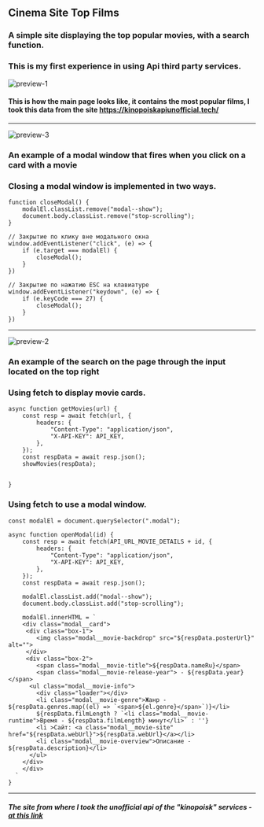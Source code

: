 ## Cinema Site Top Films
### А simple site displaying the top popular movies, with a search function.
### This is my first experience in using Api third party services.
![preview-1](https://i.ibb.co/g3NqfbJ/Screenshot-1.png)
#### This is how the main page looks like, it contains the most popular films, I took this data from the site https://kinopoiskapiunofficial.tech/
___
![preview-3](https://i.ibb.co/8BjvV6F/Screenshot-3.png)
### An example of a modal window that fires when you click on a card with a movie
### Closing a modal window is implemented in two ways.
```
function closeModal() {
    modalEl.classList.remove("modal--show");
    document.body.classList.remove("stop-scrolling");
}

// Закрытие по клику вне модального окна
window.addEventListener("click", (e) => {
    if (e.target === modalEl) {
        closeModal();
    }
})

// Закрытие по нажатию ESC на клавиатуре
window.addEventListener("keydown", (e) => {
    if (e.keyCode === 27) {
        closeModal();
    }
})
```
___
![preview-2](https://i.ibb.co/3p0jC3F/2.png)
### An example of the search on the page through the input located on the top right

### Using fetch to display movie cards.
```
async function getMovies(url) {
    const resp = await fetch(url, {
        headers: {
            "Content-Type": "application/json",
            "X-API-KEY": API_KEY,
        },
    });
    const respData = await resp.json();
    showMovies(respData);
    
    
}
```
### Using fetch to use a modal window.
```
const modalEl = document.querySelector(".modal");

async function openModal(id) {
    const resp = await fetch(API_URL_MOVIE_DETAILS + id, {
        headers: {
            "Content-Type": "application/json",
            "X-API-KEY": API_KEY,
        },
    });
    const respData = await resp.json();

    modalEl.classList.add("modal--show");
    document.body.classList.add("stop-scrolling");

    modalEl.innerHTML = `
    <div class="modal__card">
     <div class="box-1">
        <img class="modal__movie-backdrop" src="${respData.posterUrl}" alt="">
     </div>
     <div class="box-2">
        <span class="modal__movie-title">${respData.nameRu}</span>
        <span class="modal__movie-release-year"> - ${respData.year}</span>
      <ul class="modal__movie-info">
        <div class="loader"></div>
        <li class="modal__movie-genre">Жанр - ${respData.genres.map((el) => `<span>${el.genre}</span>`)}</li>
        ${respData.filmLength ? `<li class="modal__movie-runtime">Время - ${respData.filmLength} минут</li>` : ''}
        <li >Сайт: <a class="modal__movie-site" href="${respData.webUrl}">${respData.webUrl}</a></li>
        <li class="modal__movie-overview">Описание - ${respData.description}</li>
      </ul>
    </div>
    </div>
  `
}
```
___
#### *The site from where I took the unofficial api of the "kinopoisk" services - [at this link](https://kinopoiskapiunofficial.tech/)*
